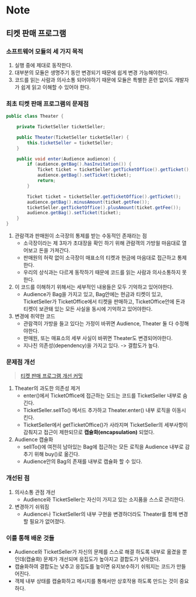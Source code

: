 # Note

## 티켓 판매 프로그램

### 소프트웨어 모듈의 세 가지 목적
1. 실행 중에 제대로 동작한다.
2. 대부분의 모듈은 생명주기 동안 변경되기 때문에 쉽게 변경 가능해야한다.
3. 코드를 읽는 사람과 의사소통 되어야하기 때문에 모듈은 특별한 훈련 없이도 개발자가 쉽게 읽고 이해할 수 있어야 한다.

### 최초 티켓 판매 프로그램의 문제점

```java
public class Theater {

    private TicketSeller ticketSeller;

    public Theater(TicketSeller ticketSeller) {
        this.ticketSeller = ticketSeller;
    }

    public void enter(Audience audience) {
        if (audience.getBag().hasInvitation()) {
            Ticket ticket = ticketSeller.getTicketOffice().getTicket();
            audience.getBag().setTicket(ticket);
            return;
        }

        Ticket ticket = ticketSeller.getTicketOffice().getTicket();
        audience.getBag().minusAmount(ticket.getFee());
        ticketSeller.getTicketOffice().plusAmount(ticket.getFee());
        audience.getBag().setTicket(ticket);
    }
}
```
1. 관람객과 판매원이 소극장의 통제를 받는 수동적인 존재라는 점
   - 소극장이라는 제 3자가 초대장을 확인 하기 위해 관람객의 가방읠 마음대로 열어보고 돈을 가져간다.
   - 판매원의 허락 없이 소극장이 매표소의 티켓과 현금에 마음대로 접근하고 통제한다.
   - 우리의 상식과는 다르게 동작하기 때문에 코드를 읽는 사람과 의사소통하지 못한다.
2. 이 코드를 이해하기 위해서는 세부적인 내용들은 모두 기억하고 있어야한다.
   - Audience가 Bag을 가지고 있고, Bag안에는 현금과 티켓이 있고, TicketSeller가 TicketOffice에서 티켓을 판매하고, TicketOffice안에 돈과 티켓이 보관돼 있는 모든 사실을 동시에 기억하고 있어야한다.
3. 변경에 취약한 코드
   - 관람객이 가방을 들고 있다는 가정이 바뀌면 Audience, Theater 둘 다 수정해야한다.
   - 판매원, 또는 매표소의 세부 사실이 바뀌면 Theater도 변경되어야한다.
   - 지나친 의존성(dependency)을 가지고 있다. -> 결합도가 높다.

### 문제점 개선
> [티켓 판매 프로그램 개선 커밋](https://github.com/jungwoonson/object-practice/commit/132c7e9a6b7d64ba97a281162b3741824d4937d7)
1. Theater의 과도한 의존성 제거
   - enter()에서 TicketOffice에 접근하는 모드는 코드를 TicketSeller 내부로 숨긴다.
   - TicketSeller.sellTo() 메서드 추가하고 Theater.enter() 내부 로직을 이동시킨다.
   - TicketSeller에서 getTicketOffice()가 사라지며 TicketSeller의 세부사항이 감춰지고 접근이 제한되므로 **캡슐화(encapsulation)** 되었다.
2. Audience 캡슐화
   - sellTo()에 여전히 남아있는 Bag에 접근하는 모든 로직을 Audience 내부로 감추기 위해 buy()로 옮긴다.
   - Audience안의 Bag의 존재를 내부로 캡슐화 할 수 있다.

### 개선된 점
1. 의사소통 관점 개선
   - Audience와 TicketSeller는 자신이 가지고 있는 소지품을 스스로 관리한다.
2. 변경하기 쉬워짐
   - Audience나 TicketSeller의 내부 구현을 변경하더라도 Theater를 함께 변경할 필요가 없어졌다.

### 이를 통해 배운 것들
- Audience와 TicketSeller가 자신의 문제를 스스로 해결 하도록 내부로 옮겼을 뿐인데(캡슐화) 문제가 개선되며 응집도가 높아지고 결합도가 낮아졌다.
- 캡슐화하여 결합도는 낮추고 응집도를 높이면 유지보수하기 쉬워지는 코드가 만들어진다.
- 객체 내부 상태를 캡슐화하고 메시지를 통해서만 상호작용 하도록 만드는 것이 중요하다.

